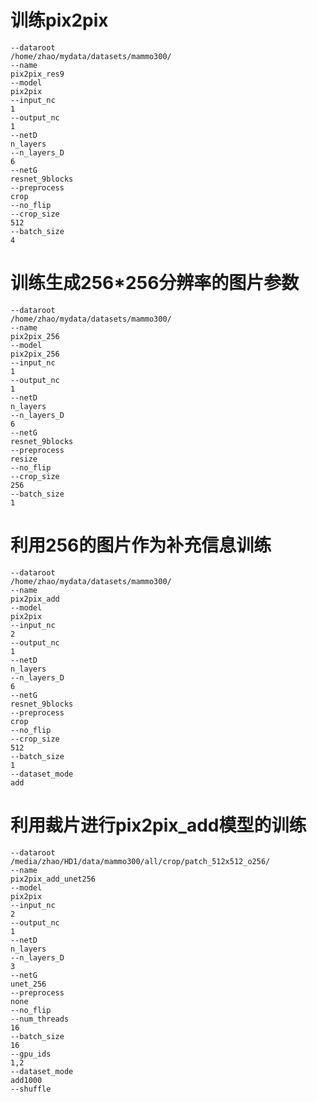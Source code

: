 # 训练pix2pix
    --dataroot
    /home/zhao/mydata/datasets/mammo300/
    --name
    pix2pix_res9
    --model
    pix2pix
    --input_nc
    1
    --output_nc
    1
    --netD
    n_layers
    --n_layers_D
    6
    --netG
    resnet_9blocks
    --preprocess
    crop
    --no_flip
    --crop_size
    512
    --batch_size
    4
    
# 训练生成256*256分辨率的图片参数
	--dataroot
	/home/zhao/mydata/datasets/mammo300/
	--name
	pix2pix_256
	--model
	pix2pix_256
	--input_nc
	1
	--output_nc
	1
	--netD
	n_layers
	--n_layers_D
	6
	--netG
	resnet_9blocks
	--preprocess
	resize
	--no_flip
	--crop_size
	256
	--batch_size
	1

# 利用256的图片作为补充信息训练
	--dataroot
	/home/zhao/mydata/datasets/mammo300/
	--name
	pix2pix_add
	--model
	pix2pix
	--input_nc
	2
	--output_nc
	1
	--netD
	n_layers
	--n_layers_D
	6
	--netG
	resnet_9blocks
	--preprocess
	crop
	--no_flip
	--crop_size
	512
	--batch_size
	1
	--dataset_mode
	add

# 利用裁片进行pix2pix_add模型的训练
    --dataroot
    /media/zhao/HD1/data/mammo300/all/crop/patch_512x512_o256/
    --name
    pix2pix_add_unet256
    --model
    pix2pix
    --input_nc
    2
    --output_nc
    1
    --netD
    n_layers
    --n_layers_D
    3
    --netG
    unet_256
    --preprocess
    none
    --no_flip
    --num_threads
    16
    --batch_size
    16
    --gpu_ids
    1,2
    --dataset_mode
    add1000
    --shuffle
